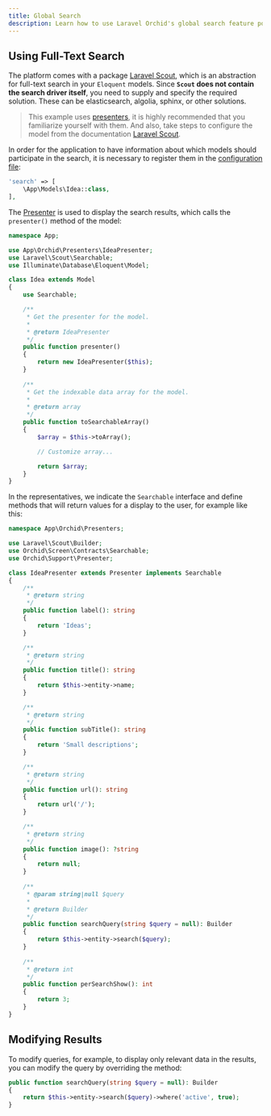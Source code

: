 ```yaml
---
title: Global Search
description: Learn how to use Laravel Orchid's global search feature powered by Laravel Scout to easily search and filter through large amounts of data in your administration-style applications.
---
```


## Using Full-Text Search

The platform comes with a package [Laravel Scout](https://github.com/laravel/scout), which is an abstraction for full-text search in your `Eloquent` models. 
Since **`Scout` does not contain the search driver itself**, you need to supply and specify the required solution. These can be elasticsearch, algolia, sphinx, or other solutions.

> This example uses [presenters](/en/docs/presenters), it is highly recommended that you familiarize yourself with them. And also, take steps to configure the model from the documentation [Laravel Scout](https://github.com/laravel/scout).

In order for the application to have information about which models should participate in the search, it is necessary to register them in the [configuration file](/en/docs/configuration):


```php
'search' => [
    \App\Models\Idea::class,
],
```

The [Presenter](/en/docs/presenters) is used to display the search results, which calls the `presenter()` method of the model:


```php
namespace App;

use App\Orchid\Presenters\IdeaPresenter;
use Laravel\Scout\Searchable;
use Illuminate\Database\Eloquent\Model;

class Idea extends Model
{
    use Searchable;

    /**
     * Get the presenter for the model.
     *
     * @return IdeaPresenter
     */
    public function presenter()
    {
        return new IdeaPresenter($this);
    }
    
    /**
     * Get the indexable data array for the model.
     *
     * @return array
     */
    public function toSearchableArray()
    {
        $array = $this->toArray();

        // Customize array...

        return $array;
    }
}
```

In the representatives, we indicate the `Searchable` interface and define methods that will return values for a display to the user, for example like this:


```php
namespace App\Orchid\Presenters;

use Laravel\Scout\Builder;
use Orchid\Screen\Contracts\Searchable;
use Orchid\Support\Presenter;

class IdeaPresenter extends Presenter implements Searchable
{
    /**
     * @return string
     */
    public function label(): string
    {
        return 'Ideas';
    }

    /**
     * @return string
     */
    public function title(): string
    {
        return $this->entity->name;
    }

    /**
     * @return string
     */
    public function subTitle(): string
    {
        return 'Small descriptions';
    }

    /**
     * @return string
     */
    public function url(): string
    {
        return url('/');
    }

    /**
     * @return string
     */
    public function image(): ?string
    {
        return null;
    }
    
    /**
     * @param string|null $query
     *
     * @return Builder
     */
    public function searchQuery(string $query = null): Builder
    {
        return $this->entity->search($query);
    }
    
    /**
     * @return int
     */
    public function perSearchShow(): int
    {
        return 3;
    }
}
```


## Modifying Results

To modify queries, for example, to display only relevant data in the results, you can modify the query by overriding the method:


```php
public function searchQuery(string $query = null): Builder
{
    return $this->entity->search($query)->where('active', true);
}
```
